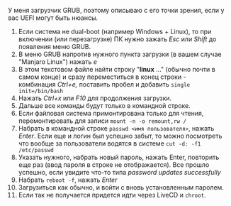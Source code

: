 У меня загрузчик GRUB, поэтому описываю с его точки зрения, если у вас UEFI могут быть нюансы.  
1. Если система не dual-boot (например Windows + Linux), то при включении (или перезагрузке) ПК нужно зажать *Esc* или *Shift* до появления меню GRUB.  
2. В меню GRUB напротив нужного пункта загрузки (в вашем случае "Manjaro Linux") нажать *e*  
3. В этом текстовом файле найти строку "**linux** ..." (обычно почти в самом конце) и сразу переместиться в конец строки - комбинация *Ctrl+e,* поставить пробел и добавить `single init=/bin/bash`
5. Нажать *Ctrl+x* или *F10* для продолжения загрузки.  
6. Дальше все команды будут только в командной строке.  
7. Если файловая система примонтирована только для чтения, перемонтировать для записи `mount -n -o remount,rw /`
8. Набрать в командной строке `passwd <имя пользователя>`, нажать *Enter*.  Если еще и логин был успешно забыт, то можно посмотреть что вообще за пользователи водятся в системе `cut -d: -f1 /etc/passwd` 
9. Указать нужного, набрать новый пароль, нажать Enter, повторить еще раз (ввод пароля в строке не отображается).  Все прошло успешно, если увидите что-то типа *password updates successfully*  
10. Набрать `reboot -f`, нажать *Enter*  
11. Загрузиться как обычно, и войти с вновь установленным паролем. 
12. Если так не получается придется идти через LiveCD и `chroot`.
